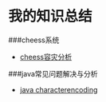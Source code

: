 # 我的知识总结

###cheess系统
- [cheess容灾分析](./cheess.md)

###java常见问题解决与分析
- [java characterencoding](./characterencoding.md)





